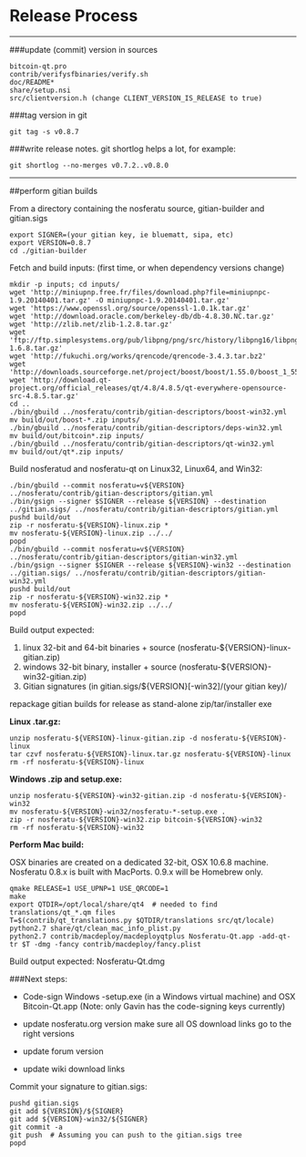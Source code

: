 Release Process
====================

* * *

###update (commit) version in sources


	bitcoin-qt.pro
	contrib/verifysfbinaries/verify.sh
	doc/README*
	share/setup.nsi
	src/clientversion.h (change CLIENT_VERSION_IS_RELEASE to true)

###tag version in git

	git tag -s v0.8.7

###write release notes. git shortlog helps a lot, for example:

	git shortlog --no-merges v0.7.2..v0.8.0

* * *

##perform gitian builds

 From a directory containing the nosferatu source, gitian-builder and gitian.sigs
  
	export SIGNER=(your gitian key, ie bluematt, sipa, etc)
	export VERSION=0.8.7
	cd ./gitian-builder

 Fetch and build inputs: (first time, or when dependency versions change)

	mkdir -p inputs; cd inputs/
	wget 'http://miniupnp.free.fr/files/download.php?file=miniupnpc-1.9.20140401.tar.gz' -O miniupnpc-1.9.20140401.tar.gz'
	wget 'https://www.openssl.org/source/openssl-1.0.1k.tar.gz'
	wget 'http://download.oracle.com/berkeley-db/db-4.8.30.NC.tar.gz'
	wget 'http://zlib.net/zlib-1.2.8.tar.gz'
	wget 'ftp://ftp.simplesystems.org/pub/libpng/png/src/history/libpng16/libpng-1.6.8.tar.gz'
	wget 'http://fukuchi.org/works/qrencode/qrencode-3.4.3.tar.bz2'
	wget 'http://downloads.sourceforge.net/project/boost/boost/1.55.0/boost_1_55_0.tar.bz2'
	wget 'http://download.qt-project.org/official_releases/qt/4.8/4.8.5/qt-everywhere-opensource-src-4.8.5.tar.gz'
	cd ..
	./bin/gbuild ../nosferatu/contrib/gitian-descriptors/boost-win32.yml
	mv build/out/boost-*.zip inputs/
	./bin/gbuild ../nosferatu/contrib/gitian-descriptors/deps-win32.yml
	mv build/out/bitcoin*.zip inputs/
	./bin/gbuild ../nosferatu/contrib/gitian-descriptors/qt-win32.yml
	mv build/out/qt*.zip inputs/

 Build nosferatud and nosferatu-qt on Linux32, Linux64, and Win32:
  
	./bin/gbuild --commit nosferatu=v${VERSION} ../nosferatu/contrib/gitian-descriptors/gitian.yml
	./bin/gsign --signer $SIGNER --release ${VERSION} --destination ../gitian.sigs/ ../nosferatu/contrib/gitian-descriptors/gitian.yml
	pushd build/out
	zip -r nosferatu-${VERSION}-linux.zip *
	mv nosferatu-${VERSION}-linux.zip ../../
	popd
	./bin/gbuild --commit nosferatu=v${VERSION} ../nosferatu/contrib/gitian-descriptors/gitian-win32.yml
	./bin/gsign --signer $SIGNER --release ${VERSION}-win32 --destination ../gitian.sigs/ ../nosferatu/contrib/gitian-descriptors/gitian-win32.yml
	pushd build/out
	zip -r nosferatu-${VERSION}-win32.zip *
	mv nosferatu-${VERSION}-win32.zip ../../
	popd

  Build output expected:

  1. linux 32-bit and 64-bit binaries + source (nosferatu-${VERSION}-linux-gitian.zip)
  2. windows 32-bit binary, installer + source (nosferatu-${VERSION}-win32-gitian.zip)
  3. Gitian signatures (in gitian.sigs/${VERSION}[-win32]/(your gitian key)/

repackage gitian builds for release as stand-alone zip/tar/installer exe

**Linux .tar.gz:**

	unzip nosferatu-${VERSION}-linux-gitian.zip -d nosferatu-${VERSION}-linux
	tar czvf nosferatu-${VERSION}-linux.tar.gz nosferatu-${VERSION}-linux
	rm -rf nosferatu-${VERSION}-linux

**Windows .zip and setup.exe:**

	unzip nosferatu-${VERSION}-win32-gitian.zip -d nosferatu-${VERSION}-win32
	mv nosferatu-${VERSION}-win32/nosferatu-*-setup.exe .
	zip -r nosferatu-${VERSION}-win32.zip bitcoin-${VERSION}-win32
	rm -rf nosferatu-${VERSION}-win32

**Perform Mac build:**

  OSX binaries are created on a dedicated 32-bit, OSX 10.6.8 machine.
  Nosferatu 0.8.x is built with MacPorts.  0.9.x will be Homebrew only.

	qmake RELEASE=1 USE_UPNP=1 USE_QRCODE=1
	make
	export QTDIR=/opt/local/share/qt4  # needed to find translations/qt_*.qm files
	T=$(contrib/qt_translations.py $QTDIR/translations src/qt/locale)
	python2.7 share/qt/clean_mac_info_plist.py
	python2.7 contrib/macdeploy/macdeployqtplus Nosferatu-Qt.app -add-qt-tr $T -dmg -fancy contrib/macdeploy/fancy.plist

 Build output expected: Nosferatu-Qt.dmg

###Next steps:

* Code-sign Windows -setup.exe (in a Windows virtual machine) and
  OSX Bitcoin-Qt.app (Note: only Gavin has the code-signing keys currently)

* update nosferatu.org version
  make sure all OS download links go to the right versions

* update forum version

* update wiki download links

Commit your signature to gitian.sigs:

	pushd gitian.sigs
	git add ${VERSION}/${SIGNER}
	git add ${VERSION}-win32/${SIGNER}
	git commit -a
	git push  # Assuming you can push to the gitian.sigs tree
	popd

